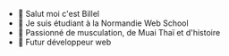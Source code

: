 - 👋 Salut moi c'est Billel 
- 👀 Je suis étudiant à la Normandie Web School  
- 🌱 Passionné de musculation, de Muai Thaï et d'histoire
- 💞️ Futur développeur web

<!---
ba-nws/ba-nws is a ✨ special ✨ repository because its `README.md` (this file) appears on your GitHub profile.
You can click the Preview link to take a look at your changes.
--->
